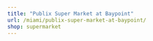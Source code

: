 ```yaml
---
title: "Publix Super Market at Baypoint"
url: /miami/publix-super-market-at-baypoint/
shop: supermarket
---
```


